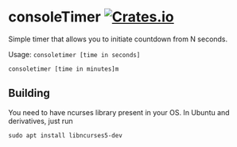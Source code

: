 # consoleTimer [![Crates.io](https://img.shields.io/crates/v/consoletimer.svg)](https://crates.io/crates/consoletimer)

Simple timer that allows you to initiate countdown from N seconds. 

Usage: ```consoletimer [time in seconds]```

```consoletimer [time in minutes]m```

## Building

You need to have ncurses library present in your OS. In Ubuntu and derivatives, just run
```
sudo apt install libncurses5-dev
```

